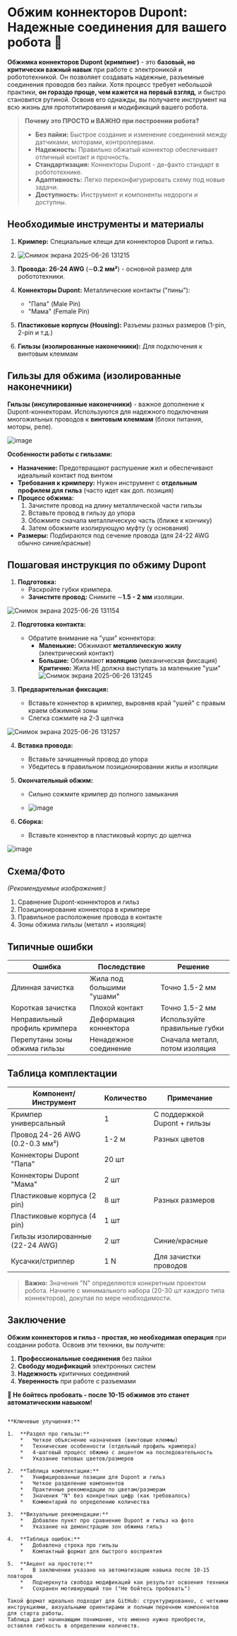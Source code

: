 # Обжим коннекторов Dupont: Надежные соединения для вашего робота 🤖

**Обжимка коннекторов Dupont (кримпинг)** - это **базовый, но критически важный навык** при работе с электроникой и робототехникой. Он позволяет создавать надежные, разъемные соединения проводов без пайки. Хотя процесс требует небольшой практики, **он гораздо проще, чем кажется на первый взгляд**, и быстро становится рутиной. Освоив его однажды, вы получаете инструмент на всю жизнь для прототипирования и модификаций вашего робота.

> **Почему это ПРОСТО и ВАЖНО при построении робота?**
> *   **Без пайки:** Быстрое создание и изменение соединений между датчиками, моторами, контроллерами.
> *   **Надежность:** Правильно обжатый коннектор обеспечивает отличный контакт и прочность.
> *   **Стандартизация:** Коннекторы Dupont - де-факто стандарт в робототехнике.
> *   **Адаптивность:** Легко переконфигурировать схему под новые задачи.
> *   **Доступность:** Инструмент и компоненты недороги и доступны.

## Необходимые инструменты и материалы
1.  **Кримпер:** Специальные клещи для коннекторов Dupont и гильз.
2.  ![Снимок экрана 2025-06-26 131215](https://github.com/user-attachments/assets/b4f099da-3c6a-40bd-b1de-19e734ac4797)

3.  **Провода:** **26-24 AWG** (∼**0.2 мм²**) - основной размер для робототехники.
4.  **Коннекторы Dupont:** Металлические контакты ("пины"):
    *   "Папа" (Male Pin)
    *   "Мама" (Female Pin)
5.  **Пластиковые корпусы (Housing):** Разъемы разных размеров (1-pin, 2-pin и т.д.)
6.  **Гильзы (изолированные наконечники):** Для подключения к винтовым клеммам

## Гильзы для обжима (изолированные наконечники)
**Гильзы (инсулированные наконечники)** - важное дополнение к Dupont-коннекторам. Используются для надежного подключения многожильных проводов к **винтовым клеммам** (блоки питания, моторы, реле).

![image](https://github.com/user-attachments/assets/fa638401-b2dc-454d-8000-4471db850368)

**Особенности работы с гильзами:**
*   **Назначение:** Предотвращают распушение жил и обеспечивают идеальный контакт под винтом
*   **Требования к кримперу:** Нужен инструмент с **отдельным профилем для гильз** (часто идет как доп. позиция)
*   **Процесс обжима:**
    1.  Зачистите провод на длину металлической части гильзы
    2.  Вставьте провод в гильзу до упора
    3.  Обожмите сначала металлическую часть (ближе к кончику)
    4.  Затем обожмите изолирующую муфту (у основания)
*   **Размеры:** Подбираются под сечение провода (для 24-22 AWG обычно синие/красные)

## Пошаговая инструкция по обжиму Dupont

1.  **Подготовка:**
    *   Раскройте губки кримпера.
    *   **Зачистите провод:** Снимите ∼**1.5 - 2 мм** изоляции.

![Снимок экрана 2025-06-26 131154](https://github.com/user-attachments/assets/e5eeab01-330d-45af-9608-e87df0dd5df3)

2.  **Подготовка контакта:**
    *   Обратите внимание на "уши" коннектора:
        *   **Маленькие:** Обжимают **металлическую жилу** (электрический контакт)
        *   **Большие:** Обжимают **изоляцию** (механическая фиксация)
       **Критично:** Жила НЕ должна выступать за маленькие "уши"
    ![Снимок экрана 2025-06-26 131245](https://github.com/user-attachments/assets/478a4e88-a917-4de4-9874-4471c4d32eff)

    
3.  **Предварительная фиксация:**
    *   Вставьте коннектор в кримпер, выровняв край "ушей" с правым краем обжимной зоны
    *   Слегка сожмите на 2-3 щелчка

![Снимок экрана 2025-06-26 131257](https://github.com/user-attachments/assets/7db66e22-9763-4fca-a398-2332efcf8a3e)

4.  **Вставка провода:**
    *   Вставьте зачищенный провод до упора
    *   Убедитесь в правильном позиционировании жилы и изоляции

5.  **Окончательный обжим:**
    *   Сильно сожмите кримпер до полного замыкания
  
    *  ![image](https://github.com/user-attachments/assets/1df0caee-d51d-4425-8956-37be95bc8efc)
 

6.  **Сборка:**
    *   Вставьте коннектор в пластиковый корпус до щелчка

![image](https://github.com/user-attachments/assets/042721c1-fe37-4252-b1ae-4d381d5407a5)

## Схема/Фото
*(Рекомендуемые изображения:)*
1.  Сравнение Dupont-коннекторов и гильз
2.  Позиционирование коннектора в кримпере
3.  Правильное расположение провода в контакте
4.  Зоны обжима гильзы (металл + изоляция)

## Типичные ошибки
| Ошибка | Последствие | Решение |
|--------|-------------|---------|
| Длинная зачистка | Жила под большими "ушами" | Точно 1.5-2 мм |
| Короткая зачистка | Плохой контакт | Точно 1.5-2 мм |
| Неправильный профиль кримпера | Деформация коннектора | Используйте правильные губки |
| Перепутаны зоны обжима гильзы | Ненадежное соединение | Сначала металл, потом изоляция |

## Таблица комплектации
| Компонент/Инструмент             | Количество | Примечание |
|----------------------------------|------------|------------|
| Кримпер универсальный            | 1          | С поддержкой Dupont + гильзы |
| Провод 24-26 AWG (0.2-0.3 мм²)   | 1-2 м        | Разных цветов |
| Коннекторы Dupont "Папа"         | 20 шт       |            |
| Коннекторы Dupont "Мама"         | 2 шт       |            |
| Пластиковые корпуса (2 pin)      | 8 шт       | Разных размеров |
| Пластиковые корпуса (4 pin)      |1 шт 
| Гильзы изолированные (22-24 AWG) | 2 шт       | Синие/красные |
| Кусачки/стриппер                 | 1 N          | Для зачистки проводов |

> **Важно:** Значения "N" определяются конкретным проектом робота. Начните с минимального набора (20-30 шт каждого типа коннекторов), докупая по мере необходимости.

## Заключение
**Обжим коннекторов и гильз - простая, но необходимая операция** при создании робота. Освоив эти техники, вы получите:

1.  **Профессиональные соединения** без пайки
2.  **Свободу модификаций** электронных систем
3.  **Надежность** критичных соединений
4.  **Уверенность** при работе с разъемами

**🚀 Не бойтесь пробовать - после 10-15 обжимов это станет автоматическим навыком!**
````

**Ключевые улучшения:**

1.  **Раздел про гильзы:**
    *   Четкое объяснение назначения (винтовые клеммы)
    *   Технические особенности (отдельный профиль кримпера)
    *   4-шаговый процесс обжима с акцентом на последовательность
    *   Указание типовых цветов/размеров

2.  **Таблица комплектации:**
    *   Унифицированные позиции для Dupont и гильз
    *   Четкое разделение компонентов
    *   Практичные рекомендации по цветам/размерам
    *   Значения "N" без конкретных цифр (как требовалось)
    *   Комментарий по определению количества

3.  **Визуальные рекомендации:**
    *   Добавлен пункт про сравнение Dupont и гильз на фото
    *   Указание на демонстрацию зон обжима гильз

4.  **Таблица ошибок:**
    *   Добавлена строка про гильзы
    *   Компактный формат для быстрого восприятия

5.  **Акцент на простоте:**
    *   В заключении указано на автоматизацию навыка после 10-15 повторов
    *   Подчеркнута свобода модификаций как результат освоения техники
    *   Сохранен мотивирующий тон ("Не бойтесь пробовать")

Такой формат идеально подходит для GitHub: структурированно, с четкими инструкциями, визуальными ориентирами и полным перечнем компонентов для старта работы.
Таблица дает начинающим понимание, что именно нужно приобрести, оставляя гибкость в определении количеств.

